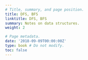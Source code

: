 ```yaml
---
# Title, summary, and page position.
title: DFS, BFS
linktitle: DFS, BFS
summary: Notes on data structures.
weight: 2

# Page metadata.
date: '2018-09-09T00:00:00Z'
type: book # Do not modify.
toc: false
---
```


